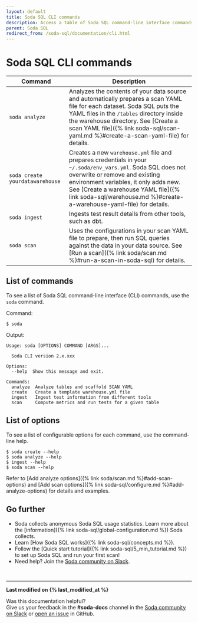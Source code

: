 ```yaml
---
layout: default
title: Soda SQL CLI commands
description: Access a table of Soda SQL command-line interface commands. Use soda --help to review commands and options in your command-line interface.
parent: Soda SQL
redirect_from: /soda-sql/documentation/cli.html
---
```


# Soda SQL CLI commands

| Command               | Description |
| --------------------- | ----------- |
| `soda analyze` | Analyzes the contents of your data source and automatically prepares a scan YAML file for each dataset. Soda SQL puts the YAML files in the `/tables` directory inside the warehouse directory. See [Create a scan YAML file]({% link soda-sql/scan-yaml.md %}#create-a-scan-yaml-file) for details.|
| `soda create yourdatawarehouse` | Creates a new `warehouse.yml` file and prepares credentials in your `~/.soda/env_vars.yml`. Soda SQL does not overwrite or remove and existing environment variables, it only adds new. See [Create a warehouse YAML file]({% link soda-sql/warehouse.md %}#create-a-warehouse-yaml-file) for details. |
| `soda ingest` | Ingests test result details from other tools, such as dbt. |
| `soda scan` | Uses the configurations in your scan YAML file to prepare, then run SQL queries against the data in your data source. See [Run a scan]({% link soda/scan.md %}#run-a-scan-in-soda-sql) for details. |

## List of commands

To see a list of Soda SQL command-line interface (CLI) commands, use the `soda` command.

Command:
```shell
$ soda
```

Output:
```shell
Usage: soda [OPTIONS] COMMAND [ARGS]...

  Soda CLI version 2.x.xxx

Options:
  --help  Show this message and exit.

Commands:
  analyze  Analyze tables and scaffold SCAN YAML
  create   Create a template warehouse.yml file
  ingest   Ingest test information from different tools
  scan     Compute metrics and run tests for a given table
```

## List of options

To see a list of configurable options for each command, use the command-line help.
```shell
$ soda create --help
$ soda analyze --help
$ ingest --help
$ soda scan --help
```

Refer to [Add analyze options]({% link soda/scan.md %}#add-scan-options) and [Add scan options]({% link soda-sql/configure.md %}#add-analyze-options) for details and examples.


## Go further

* Soda collects anonymous Soda SQL usage statistics. Learn more about the [information]({% link soda-sql/global-configuration.md %}) Soda collects.
* Learn [How Soda SQL works]({% link soda-sql/concepts.md %}).
* Follow the [Quick start tutorial]({% link soda-sql/5_min_tutorial.md %}) to set up Soda SQL and run your first scan!
* Need help? Join the <a href="http://community.soda.io/slack" target="_blank"> Soda community on Slack</a>.

<br />

---
**Last modified on {% last_modified_at %}**

Was this documentation helpful? <br /> Give us your feedback in the **#soda-docs** channel in the <a href="http://community.soda.io/slack" target="_blank"> Soda community on Slack</a> or <a href="https://github.com/sodadata/docs/issues/new" target="_blank">open an issue</a> in GitHub.